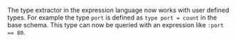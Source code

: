 The type extractor in the expression language now works with user defined types.
For example the type `port` is defined as `type port = count` in the base
schema. This type can now be queried with an expression like `:port == 80`.
